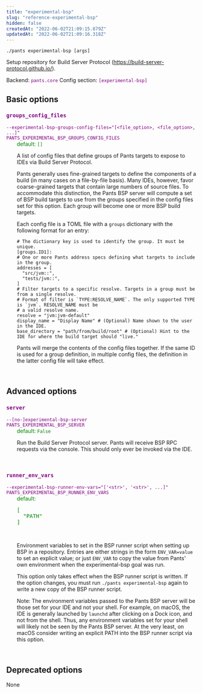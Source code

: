 ```yaml
---
title: "experimental-bsp"
slug: "reference-experimental-bsp"
hidden: false
createdAt: "2022-06-02T21:09:15.879Z"
updatedAt: "2022-06-02T21:09:16.318Z"
---
```

```
./pants experimental-bsp [args]
```
Setup repository for Build Server Protocol (https://build-server-protocol.github.io/).

Backend: <span style="color: purple"><code>pants.core</code></span>
Config section: <span style="color: purple"><code>[experimental-bsp]</code></span>

## Basic options

<div style="color: purple">
  <h3><code>groups_config_files</code></h3>
  <code>--experimental-bsp-groups-config-files=&quot;[&lt;file_option&gt;, &lt;file_option&gt;, ...]&quot;</code><br>
  <code>PANTS_EXPERIMENTAL_BSP_GROUPS_CONFIG_FILES</code><br>
</div>
<div style="padding-left: 2em;">
<span style="color: green">default: <code>[]</code></span>

<br>

A list of config files that define groups of Pants targets to expose to IDEs via Build Server Protocol.

Pants generally uses fine-grained targets to define the components of a build (in many cases on a file-by-file basis). Many IDEs, however, favor coarse-grained targets that contain large numbers of source files. To accommodate this distinction, the Pants BSP server will compute a set of BSP build targets to use from the groups specified in the config files set for this option. Each group will become one or more BSP build targets.

Each config file is a TOML file with a `groups` dictionary with the following format for an entry:

    # The dictionary key is used to identify the group. It must be unique.
    [groups.ID1]:
    # One or more Pants address specs defining what targets to include in the group.
    addresses = [
      "src/jvm::",
      "tests/jvm::",
    ]
    # Filter targets to a specific resolve. Targets in a group must be from a single resolve.
    # Format of filter is `TYPE:RESOLVE_NAME`. The only supported TYPE is `jvm`. RESOLVE_NAME must be
    # a valid resolve name.
    resolve = "jvm:jvm-default"
    display_name = "Display Name" # (Optional) Name shown to the user in the IDE.
    base_directory = "path/from/build/root" # (Optional) Hint to the IDE for where the build target should "live."

Pants will merge the contents of the config files together. If the same ID is used for a group definition, in multiple config files, the definition in the latter config file will take effect.
</div>
<br>


## Advanced options

<div style="color: purple">
  <h3><code>server</code></h3>
  <code>--[no-]experimental-bsp-server</code><br>
  <code>PANTS_EXPERIMENTAL_BSP_SERVER</code><br>
</div>
<div style="padding-left: 2em;">
<span style="color: green">default: <code>False</code></span>

<br>

Run the Build Server Protocol server. Pants will receive BSP RPC requests via the console. This should only ever be invoked via the IDE.
</div>
<br>

<div style="color: purple">
  <h3><code>runner_env_vars</code></h3>
  <code>--experimental-bsp-runner-env-vars=&quot;['&lt;str&gt;', '&lt;str&gt;', ...]&quot;</code><br>
  <code>PANTS_EXPERIMENTAL_BSP_RUNNER_ENV_VARS</code><br>
</div>
<div style="padding-left: 2em;">
<span style="color: green">default: <pre>[
  "PATH"
]</pre></span>

<br>

Environment variables to set in the BSP runner script when setting up BSP in a repository. Entries are either strings in the form `ENV_VAR=value` to set an explicit value; or just `ENV_VAR` to copy the value from Pants' own environment when the experimental-bsp goal was run.

This option only takes effect when the BSP runner script is written. If the option changes, you must run `./pants experimental-bsp` again to write a new copy of the BSP runner script.

Note: The environment variables passed to the Pants BSP server will be those set for your IDE and not your shell. For example, on macOS, the IDE is generally launched by `launchd` after clicking on a Dock icon, and not from the shell. Thus, any environment variables set for your shell will likely not be seen by the Pants BSP server. At the very least, on macOS consider writing an explicit PATH into the BSP runner script via this option.
</div>
<br>


## Deprecated options

None